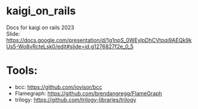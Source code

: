 # kaigi_on_rails

Docs for kaigi on rails 2023\
Slide: https://docs.google.com/presentation/d/1g1npS_0WEylpDhCVtpqi9AEQk9kUs5-Wo8vRcteLsk0/edit#slide=id.g1276827f2e_0_5

# Tools:

- bcc: https://github.com/iovisor/bcc
- Flamegraph: https://github.com/brendangregg/FlameGraph
- trilogy: https://github.com/trilogy-libraries/trilogy

